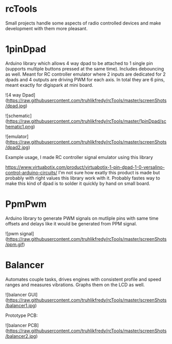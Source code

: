 # rcTools
Small projects handle some aspects of radio controlled devices and make development with them more pleasant.

# 1pinDpad
Arduino library which allows 4 way dpad to be attached to 1 single pin (supports multiple buttons pressed at the same time). Includes debouncing as well. Meant for RC controller emulator where 2 inputs are dedicated for 2 dpads and 4 outputs are driving PWM for each axis. In total they are 6 pins, meant exactly for digispark at mini board.

![4 way Dpad]
(https://raw.githubusercontent.com/truhlikfredy/rcTools/master/screenShots/dpad.jpg)


![schematic]
(https://raw.githubusercontent.com/truhlikfredy/rcTools/master/1pinDpad/schematic1.png)


![emulator]
(https://raw.githubusercontent.com/truhlikfredy/rcTools/master/screenShots/dpad2.jpg)

Example usage, I made RC controller signal emulator using this library


https://www.virtuabotix.com/product/virtuabotix-1-pin-dpad-1-0-versalino-control-arduino-circuits/
I'm not sure how exatly this product is made but probably with right values this library work with it. Probably fastes way to make this kind of dpad is to solder it quickly by hand on small board.


# PpmPwm
Arduino library to generate PWM signals on mutliple pins with same time offsets and delays like it would be generated from PPM signal.

![pwm signal]
(https://raw.githubusercontent.com/truhlikfredy/rcTools/master/screenShots/ppm.gif)

# Balancer
Automates couple tasks, drives engines with consistent profile and speed ranges and measures vibrations. Graphs them on the LCD as well.

![balancer GUI]
(https://raw.githubusercontent.com/truhlikfredy/rcTools/master/screenShots/balancer1.jpg)

Prototype PCB:

![balancer PCB]
(https://raw.githubusercontent.com/truhlikfredy/rcTools/master/screenShots/balancer2.jpg)
